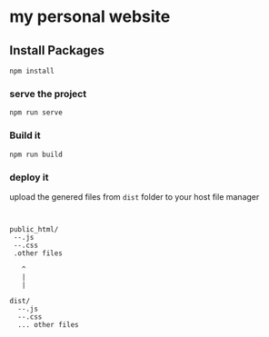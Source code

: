 # my personal website

## Install Packages
```
npm install
```

### serve the project 
```
npm run serve
```

### Build it 
```
npm run build
```

### deploy it 
upload the genered files from `dist`  folder to your host file manager 
```

 
public_html/
 --.js 
 --.css
 .other files
 
   ^
   |
   |

dist/
  --.js
  --.css
  ... other files 
  
 
```

